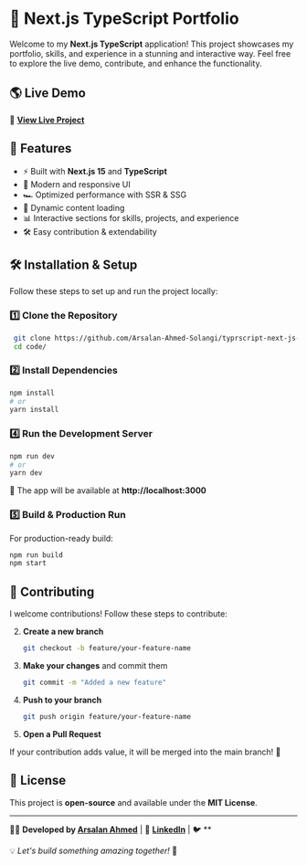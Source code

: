 # 🚀 Next.js TypeScript Portfolio

Welcome to my **Next.js TypeScript** application! This project showcases my portfolio, skills, and experience in a stunning and interactive way. Feel free to explore the live demo, contribute, and enhance the functionality.

## 🌎 Live Demo

🔗 **[View Live Project](https://typrscript-next-js-portfolio.vercel.app/)**

## 📌 Features

- ⚡ Built with **Next.js 15** and **TypeScript**
- 🎨 Modern and responsive UI
- 🏎️ Optimized performance with SSR & SSG
- 📂 Dynamic content loading
- 📊 Interactive sections for skills, projects, and experience
- 🛠️ Easy contribution & extendability

## 🛠️ Installation & Setup

Follow these steps to set up and run the project locally:

### 1️⃣ Clone the Repository

```bash
 git clone https://github.com/Arsalan-Ahmed-Solangi/typrscript-next-js-portfolio
 cd code/
```

### 2️⃣ Install Dependencies

```bash
npm install
# or
yarn install
```

### 4️⃣ Run the Development Server

```bash
npm run dev
# or
yarn dev
```

🚀 The app will be available at **http://localhost:3000**

### 5️⃣ Build & Production Run

For production-ready build:

```bash
npm run build
npm start
```

## 🎯 Contributing

I welcome contributions! Follow these steps to contribute:

2. **Create a new branch**
   ```bash
   git checkout -b feature/your-feature-name
   ```
3. **Make your changes** and commit them
   ```bash
   git commit -m "Added a new feature"
   ```
4. **Push to your branch**
   ```bash
   git push origin feature/your-feature-name
   ```
5. **Open a Pull Request**

If your contribution adds value, it will be merged into the main branch! 🚀

## 📜 License

This project is **open-source** and available under the **MIT License**.

---

👨‍💻 **Developed by [Arsalan Ahmed](https://arsalanahmedsolangi.vercel.app/)** | 💼 **[LinkedIn](https://www.linkedin.com/in/arsalan-ahmed-6b5536172/)** | 🐦 \*\*

💡 _Let's build something amazing together!_ 🚀
